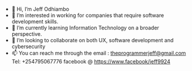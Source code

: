 - 👋 Hi, I’m Jeff Odhiambo
- 👀 I’m interested in working for companies that require software development skills.
- 🌱 I’m currently learning Information Technology on a broader perspective.
- 💞️ I’m looking to collaborate on both UX, software development and cybersecurity
- 📫 You can reach me through the email : theprogrammerjeff@gmail.com
      Tel: +254795067776
      facebook @ https://www.facebook/jeff9924

<!---
killall-nano/killall-nano is a ✨ special ✨ repository because its `README.md` (this file) appears on your GitHub profile.
You can click the Preview link to take a look at your changes.
--->

